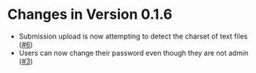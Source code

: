 # Changes in Version 0.1.6

- Submission upload is now attempting to detect the charset of text files ([#6](https://gitlab.eumetsat.int/OC/External/OC-DB/ocdb-webui/issues/6))
- Users can now change their password even though they are not admin ([#3](https://gitlab.eumetsat.int/OC/External/OC-DB/ocdb-webui/issues/3))
